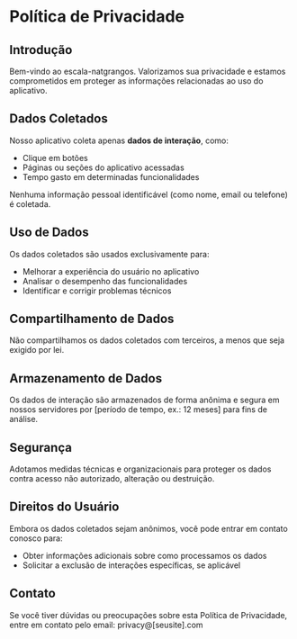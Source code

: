 # Política de Privacidade

## Introdução
Bem-vindo ao escala-natgrangos. Valorizamos sua privacidade e estamos comprometidos em proteger as informações relacionadas ao uso do aplicativo.

## Dados Coletados
Nosso aplicativo coleta apenas **dados de interação**, como:
- Clique em botões
- Páginas ou seções do aplicativo acessadas
- Tempo gasto em determinadas funcionalidades

Nenhuma informação pessoal identificável (como nome, email ou telefone) é coletada.

## Uso de Dados
Os dados coletados são usados exclusivamente para:
- Melhorar a experiência do usuário no aplicativo
- Analisar o desempenho das funcionalidades
- Identificar e corrigir problemas técnicos

## Compartilhamento de Dados
Não compartilhamos os dados coletados com terceiros, a menos que seja exigido por lei.

## Armazenamento de Dados
Os dados de interação são armazenados de forma anônima e segura em nossos servidores por [período de tempo, ex.: 12 meses] para fins de análise.

## Segurança
Adotamos medidas técnicas e organizacionais para proteger os dados contra acesso não autorizado, alteração ou destruição.

## Direitos do Usuário
Embora os dados coletados sejam anônimos, você pode entrar em contato conosco para:
- Obter informações adicionais sobre como processamos os dados
- Solicitar a exclusão de interações específicas, se aplicável

## Contato
Se você tiver dúvidas ou preocupações sobre esta Política de Privacidade, entre em contato pelo email: privacy@[seusite].com
